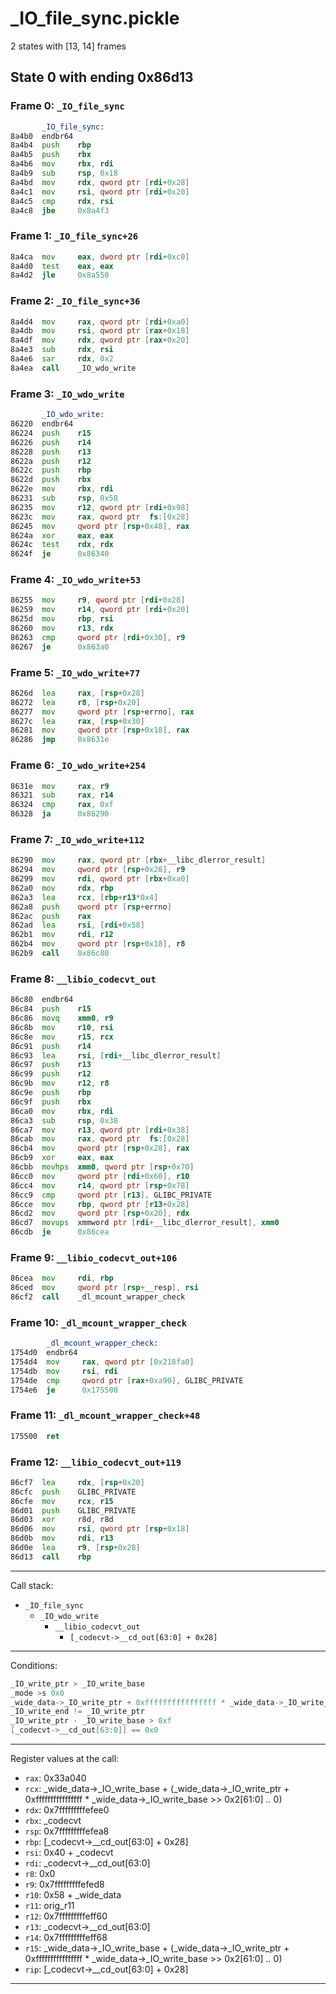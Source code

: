 # _IO_file_sync.pickle
2 states with [13, 14] frames
## State 0 with ending 0x86d13
### Frame 0: `_IO_file_sync`
~~~asm
       _IO_file_sync:
8a4b0  endbr64 
8a4b4  push    rbp
8a4b5  push    rbx
8a4b6  mov     rbx, rdi
8a4b9  sub     rsp, 0x18
8a4bd  mov     rdx, qword ptr [rdi+0x28]
8a4c1  mov     rsi, qword ptr [rdi+0x20]
8a4c5  cmp     rdx, rsi
8a4c8  jbe     0x8a4f3
~~~
### Frame 1: `_IO_file_sync+26`
~~~asm
8a4ca  mov     eax, dword ptr [rdi+0xc0]
8a4d0  test    eax, eax
8a4d2  jle     0x8a550
~~~
### Frame 2: `_IO_file_sync+36`
~~~asm
8a4d4  mov     rax, qword ptr [rdi+0xa0]
8a4db  mov     rsi, qword ptr [rax+0x18]
8a4df  mov     rdx, qword ptr [rax+0x20]
8a4e3  sub     rdx, rsi
8a4e6  sar     rdx, 0x2
8a4ea  call    _IO_wdo_write
~~~
### Frame 3: `_IO_wdo_write`
~~~asm
       _IO_wdo_write:
86220  endbr64 
86224  push    r15
86226  push    r14
86228  push    r13
8622a  push    r12
8622c  push    rbp
8622d  push    rbx
8622e  mov     rbx, rdi
86231  sub     rsp, 0x58
86235  mov     r12, qword ptr [rdi+0x98]
8623c  mov     rax, qword ptr  fs:[0x28]
86245  mov     qword ptr [rsp+0x48], rax
8624a  xor     eax, eax
8624c  test    rdx, rdx
8624f  je      0x86340
~~~
### Frame 4: `_IO_wdo_write+53`
~~~asm
86255  mov     r9, qword ptr [rdi+0x28]
86259  mov     r14, qword ptr [rdi+0x20]
8625d  mov     rbp, rsi
86260  mov     r13, rdx
86263  cmp     qword ptr [rdi+0x30], r9
86267  je      0x863a0
~~~
### Frame 5: `_IO_wdo_write+77`
~~~asm
8626d  lea     rax, [rsp+0x28]
86272  lea     r8, [rsp+0x20]
86277  mov     qword ptr [rsp+errno], rax
8627c  lea     rax, [rsp+0x30]
86281  mov     qword ptr [rsp+0x18], rax
86286  jmp     0x8631e
~~~
### Frame 6: `_IO_wdo_write+254`
~~~asm
8631e  mov     rax, r9
86321  sub     rax, r14
86324  cmp     rax, 0xf
86328  ja      0x86290
~~~
### Frame 7: `_IO_wdo_write+112`
~~~asm
86290  mov     rax, qword ptr [rbx+__libc_dlerror_result]
86294  mov     qword ptr [rsp+0x28], r9
86299  mov     rdi, qword ptr [rbx+0xa0]
862a0  mov     rdx, rbp
862a3  lea     rcx, [rbp+r13*0x4]
862a8  push    qword ptr [rsp+errno]
862ac  push    rax
862ad  lea     rsi, [rdi+0x58]
862b1  mov     rdi, r12
862b4  mov     qword ptr [rsp+0x18], r8
862b9  call    0x86c80
~~~
### Frame 8: `__libio_codecvt_out`
~~~asm
86c80  endbr64 
86c84  push    r15
86c86  movq    xmm0, r9
86c8b  mov     r10, rsi
86c8e  mov     r15, rcx
86c91  push    r14
86c93  lea     rsi, [rdi+__libc_dlerror_result]
86c97  push    r13
86c99  push    r12
86c9b  mov     r12, r8
86c9e  push    rbp
86c9f  push    rbx
86ca0  mov     rbx, rdi
86ca3  sub     rsp, 0x38
86ca7  mov     r13, qword ptr [rdi+0x38]
86cab  mov     rax, qword ptr  fs:[0x28]
86cb4  mov     qword ptr [rsp+0x28], rax
86cb9  xor     eax, eax
86cbb  movhps  xmm0, qword ptr [rsp+0x70]
86cc0  mov     qword ptr [rdi+0x60], r10
86cc4  mov     r14, qword ptr [rsp+0x78]
86cc9  cmp     qword ptr [r13], GLIBC_PRIVATE
86cce  mov     rbp, qword ptr [r13+0x28]
86cd2  mov     qword ptr [rsp+0x20], rdx
86cd7  movups  xmmword ptr [rdi+__libc_dlerror_result], xmm0
86cdb  je      0x86cea
~~~
### Frame 9: `__libio_codecvt_out+106`
~~~asm
86cea  mov     rdi, rbp
86ced  mov     qword ptr [rsp+__resp], rsi
86cf2  call    _dl_mcount_wrapper_check
~~~
### Frame 10: `_dl_mcount_wrapper_check`
~~~asm
        _dl_mcount_wrapper_check:
1754d0  endbr64 
1754d4  mov     rax, qword ptr [0x218fa0]
1754db  mov     rsi, rdi
1754de  cmp     qword ptr [rax+0xa90], GLIBC_PRIVATE
1754e6  je      0x175500
~~~
### Frame 11: `_dl_mcount_wrapper_check+48`
~~~asm
175500  ret     
~~~
### Frame 12: `__libio_codecvt_out+119`
~~~asm
86cf7  lea     rdx, [rsp+0x20]
86cfc  push    GLIBC_PRIVATE
86cfe  mov     rcx, r15
86d01  push    GLIBC_PRIVATE
86d03  xor     r8d, r8d
86d06  mov     rsi, qword ptr [rsp+0x18]
86d0b  mov     rdi, r13
86d0e  lea     r9, [rsp+0x28]
86d13  call    rbp
~~~
--------------------
Call stack:
- `_IO_file_sync`
  - `_IO_wdo_write`
    - `__libio_codecvt_out`
      - `[_codecvt->__cd_out[63:0] + 0x28]`
--------------------
Conditions:
~~~cpp
_IO_write_ptr > _IO_write_base
_mode >s 0x0
_wide_data->_IO_write_ptr + 0xffffffffffffffff * _wide_data->_IO_write_base >> 0x2 != 0x0
_IO_write_end != _IO_write_ptr
_IO_write_ptr - _IO_write_base > 0xf
[_codecvt->__cd_out[63:0]] == 0x0
~~~
--------------------
Register values at the call:
- `rax`: 0x33a040
- `rcx`: _wide_data->_IO_write_base + (_wide_data->_IO_write_ptr + 0xffffffffffffffff * _wide_data->_IO_write_base >> 0x2[61:0] .. 0)
- `rdx`: 0x7fffffffffefee0
- `rbx`: _codecvt
- `rsp`: 0x7fffffffffefea8
- `rbp`: [_codecvt->__cd_out[63:0] + 0x28]
- `rsi`: 0x40 + _codecvt
- `rdi`: _codecvt->__cd_out[63:0]
- `r8`: 0x0
- `r9`: 0x7fffffffffefed8
- `r10`: 0x58 + _wide_data
- `r11`: orig_r11
- `r12`: 0x7fffffffffeff60
- `r13`: _codecvt->__cd_out[63:0]
- `r14`: 0x7fffffffffeff68
- `r15`: _wide_data->_IO_write_base + (_wide_data->_IO_write_ptr + 0xffffffffffffffff * _wide_data->_IO_write_base >> 0x2[61:0] .. 0)
- `rip`: [_codecvt->__cd_out[63:0] + 0x28]
------------------------------
